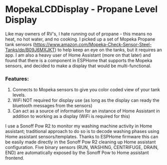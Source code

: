 # MopekaLCDDisplay - Propane Level Display

Like may owners of RV's, I hate running out of propane - this means no heat, no hot water, and no cooking.  I picked up a set of Mopeka Propane tank sensors (https://www.amazon.com/Mopeka-Check-Sensor-Steel-Tanks/dp/B09J6MXJKT) to help keep an eye on the tanks, but it requires an app.  I am also a heavy user of Home Assistant (more on that later) and found that there is a component in ESPHome that supports the Mopeka sensors, and decided to make a display that would be multi-functional.

### Features:
1) Connects to Mopeka sensors to give you color coded view of your tank levels.
2) WiFi NOT required for display use (as long as the display can ready the bluetooth messages from the sensors)
3) Can act as a source of information for an instance of Home Assistant in addition to working as a display (WiFi is required for this)

I use a Sonoff Pow R2 to monitor my washing machine activity in Home assistant; traditional approach to do so is to decode washing phases using Home assistant sensors/templates. Thanks to ESPHome firmware this can be easily made directly in the Sonoff Pow R2 cleaning up Home assistant configuration.
Five binary sensors (RUN, WASHING, CENTRIFUGE, DRAIN, END) are automatically exposed by the Sonoff Pow to Home assistant frontend.